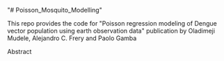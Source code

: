 "# Poisson_Mosquito_Modelling" 

This repo provides the code for "Poisson regression modeling of Dengue vector population using earth observation data" publication by Oladimeji Mudele, Alejandro C. Frery and Paolo Gamba


Abstract
